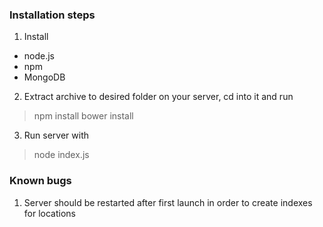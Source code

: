 ### Installation steps

1. Install 
-	node.js
- npm
- MongoDB

2. Extract archive to desired folder on your server, cd into it and run
> npm install
> bower install

3. Run server with
> node index.js
### Known bugs
1. Server should be restarted after first launch in order to create indexes for locations